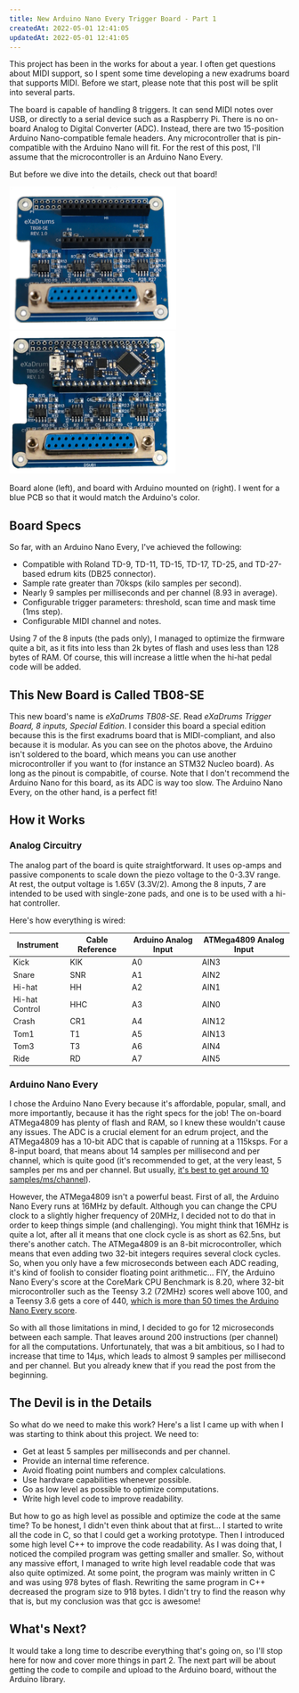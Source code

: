 ```yaml
---
title: New Arduino Nano Every Trigger Board - Part 1
createdAt: 2022-05-01 12:41:05
updatedAt: 2022-05-01 12:41:05
---
```


This project has been in the works for about a year.
I often get questions about MIDI support, so I spent some time developing a new exadrums board that supports MIDI.
Before we start, please note that this post will be split into several parts.

The board is capable of handling 8 triggers.
It can send MIDI notes over USB, or directly to a serial device such as a Raspberry Pi.
There is no on-board Analog to Digital Converter (ADC). Instead, there are two 15-position Arduino Nano-compatible female headers.
Any microcontroller that is pin-compatible with the Arduino Nano will fit.
For the rest of this post, I'll assume that the microcontroller is an Arduino Nano Every.

But before we dive into the details, check out that board!

![image](/images/new-arduino-nano-every-board/board.png)
![image](/images/new-arduino-nano-every-board/board-arduino.png)

Board alone (left), and board with Arduino mounted on (right).
I went for a blue PCB so that it would match the Arduino's color.


<!--more-->

## Board Specs

So far, with an Arduino Nano Every, I've achieved the following:

- Compatible with Roland TD-9, TD-11, TD-15, TD-17, TD-25, and TD-27-based edrum kits (DB25 connector).
- Sample rate greater than 70ksps (kilo samples per second).
- Nearly 9 samples per milliseconds and per channel (8.93 in average).
- Configurable trigger parameters: threshold, scan time and mask time (1ms step).
- Configurable MIDI channel and notes.

Using 7 of the 8 inputs (the pads only), I managed to optimize the firmware quite a bit, as it fits into less than 2k bytes of flash and uses less than 128 bytes of RAM. Of course, this will increase a little when the hi-hat pedal code will be added.

## This New Board is Called TB08-SE

This new board's name is *eXaDrums TB08-SE*.
Read *eXaDrums Trigger Board, 8 inputs, Special Edition*.
I consider this board a special edition because this is the first exadrums board that is MIDI-compliant, and also because it is modular.
As you can see on the photos above, the Arduino isn't soldered to the board, which means you can use another microcontroller if you want to (for instance an STM32 Nucleo board). As long as the pinout is compabitle, of course. Note that I don't recommend the Arduino Nano for this board, as its ADC is way too slow. The Arduino Nano Every, on the other hand, is a perfect fit!

## How it Works

### Analog Circuitry

The analog part of the board is quite straightforward. It uses op-amps and passive components to scale down the piezo voltage to the 0-3.3V range.
At rest, the output voltage is 1.65V (3.3V/2).
Among the 8 inputs, 7 are intended to be used with single-zone pads, and one is to be used with a hi-hat controller.

Here's how everything is wired:

|  Instrument   | Cable Reference | Arduino Analog Input | ATMega4809 Analog Input |
|---------------|-----------------|----------------------|-------------------------|
| Kick          |  KIK            |  A0                  |  AIN3                   |
| Snare         |  SNR            |  A1                  |  AIN2                   |
| Hi-hat        |  HH             |  A2                  |  AIN1                   |
| Hi-hat Control|  HHC            |  A3                  |  AIN0                   |
| Crash         |  CR1            |  A4                  |  AIN12                  |
| Tom1          |  T1             |  A5                  |  AIN13                  |
| Tom3          |  T3             |  A6                  |  AIN4                   |
| Ride          |  RD             |  A7                  |  AIN5                   |

### Arduino Nano Every

I chose the Arduino Nano Every because it's affordable, popular, small, and more importantly, because it has the right specs for the job!
The on-board ATMega4809 has plenty of flash and RAM, so I knew these wouldn't cause any issues.
The ADC is a crucial element for an edrum project, and the ATMega4809 has a 10-bit ADC that is capable of running at a 115ksps.
For a 8-input board, that means about 14 samples per millisecond and per channel, which is quite good (it's recommended to get, at the very least, 5 samples per ms and per channel. But usually, [it's best to get around 10 samples/ms/channel](https://www.vdrums.com/forum/advanced/technical/1215866-edrumin-let-s-talk-about-it?p=1216107#post1216107)).

However, the ATMega4809 isn't a powerful beast. First of all, the Arduino Nano Every runs at 16MHz by default.
Although you can change the CPU clock to a slightly higher frequency of 20MHz, I decided not to do that in order to keep things simple (and challenging).
You might think that 16MHz is quite a lot, after all it means that one clock cycle is as short as 62.5ns, but there's another catch.
The ATMega4809 is an 8-bit microcontroller, which means that even adding two 32-bit integers requires several clock cycles.
So, when you only have a few microseconds between each ADC reading, it's kind of foolish to consider floating point arithmetic...
FIY, the Arduino Nano Every's score at the CoreMark CPU Benchmark is 8.20, where 32-bit microcontroller such as the Teensy 3.2 (72MHz) scores well above 100, and a Teensy 3.6 gets a core of 440, [which is more than 50 times the Arduino Nano Every score](https://github.com/PaulStoffregen/CoreMark).

So with all those limitations in mind, I decided to go for 12 microseconds between each sample.
That leaves around 200 instructions (per channel) for all the computations.
Unfortunately, that was a bit ambitious, so I had to increase that time to 14µs, which leads to almost 9 samples per millisecond and per channel.
But you already knew that if you read the post from the beginning.

## The Devil is in the Details

So what do we need to make this work?
Here's a list I came up with when I was starting to think about this project.
We need to:

- Get at least 5 samples per milliseconds and per channel.
- Provide an internal time reference.
- Avoid floating point numbers and complex calculations.
- Use hardware capabilities whenever possible.
- Go as low level as possible to optimize computations.
- Write high level code to improve readability.

But how to go as high level as possible and optimize the code at the same time?
To be honest, I didn't even think about that at first...
I started to write all the code in C, so that I could get a working prototype.
Then I introduced some high level C++ to improve the code readability.
As I was doing that, I noticed the compiled program was getting smaller and smaller.
So, without any massive effort, I managed to write high level readable code that was also quite optimized.
At some point, the program was mainly written in C and was using 978 bytes of flash.
Rewriting the same program in C++ decreased the program size to 918 bytes.
I didn't try to find the reason why that is, but my conclusion was that gcc is awesome!

## What's Next?

It would take a long time to describe everything that's going on, so I'll stop here for now and cover more things in part 2.
The next part will be about getting the code to compile and upload to the Arduino board, without the Arduino library.
